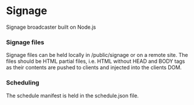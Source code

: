 Signage
=======

Signage broadcaster built on Node.js

### Signage files
Signage files can be held locally in /public/signage or on a remote site. The files should be HTML partial files, i.e. HTML without HEAD and BODY tags as their contents are pushed to clients and injected into the clients DOM.

### Scheduling
The schedule manifest is held in the schedule.json file. 
